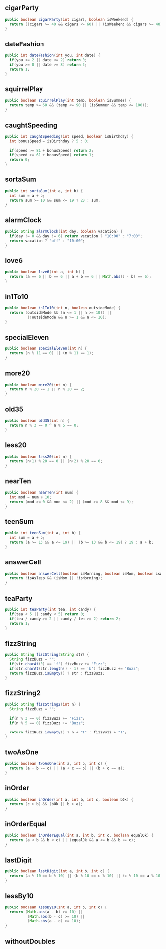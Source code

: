 ## cigarParty
```java
public boolean cigarParty(int cigars, boolean isWeekend) {
  return ((cigars >= 40 && cigars <= 60) || (isWeekend && cigars >= 40));
}
```

## dateFashion
```java
public int dateFashion(int you, int date) {
  if(you <= 2 || date <= 2) return 0;
  if(you >= 8 || date >= 8) return 2;
  return 1;
}
```

## squirrelPlay
```java
public boolean squirrelPlay(int temp, boolean isSummer) {
  return temp >= 60 && (temp <= 90 || (isSummer && temp <= 100));
}
```

## caughtSpeeding
```java
public int caughtSpeeding(int speed, boolean isBirthday) {
  int bonusSpeed = isBirthday ? 5 : 0;
  
  if(speed >= 81 + bonusSpeed) return 2;
  if(speed >= 61 + bonusSpeed) return 1;
  return 0;
}
```

## sortaSum
```java
public int sortaSum(int a, int b) {
  int sum = a + b;
  return sum >= 10 && sum <= 19 ? 20 : sum;
}
```

## alarmClock
```java
public String alarmClock(int day, boolean vacation) {
  if(day != 0 && day != 6) return vacation ? "10:00" : "7:00";
  return vacation ? "off" : "10:00";
}
```

## love6
```java
public boolean love6(int a, int b) {
  return (a == 6 || b == 6 || a + b == 6 || Math.abs(a - b) == 6);
}
```

## in1To10
```java
public boolean in1To10(int n, boolean outsideMode) {
  return (outsideMode && (n <= 1 || n >= 10)) ||
          (!outsideMode && n >= 1 && n <= 10);
}
```

## specialEleven
```java
public boolean specialEleven(int n) {
  return (n % 11 == 0) || (n % 11 == 1);
}
```

## more20
```java
public boolean more20(int n) {
  return n % 20 == 1 || n % 20 == 2;
}
```

## old35
```java
public boolean old35(int n) {
  return n % 3 == 0 ^ n % 5 == 0;
}
```

## less20
```java
public boolean less20(int n) {
  return (n+1) % 20 == 0 || (n+2) % 20 == 0;
}
```

## nearTen
```java
public boolean nearTen(int num) {
  int mod = num % 10;
  return (mod >= 0 && mod <= 2) || (mod >= 8 && mod <= 9);
}
```

## teenSum
```java
public int teenSum(int a, int b) {
  int sum = a + b;
  return (a >= 13 && a <= 19) || (b >= 13 && b <= 19) ? 19 : a + b;
}
```

## answerCell
```java
public boolean answerCell(boolean isMorning, boolean isMom, boolean isAsleep) {
  return !isAsleep && (isMom || !isMorning);
}
```

## teaParty
```java
public int teaParty(int tea, int candy) {
  if(tea < 5 || candy < 5) return 0;
  if(tea / candy >= 2 || candy / tea >= 2) return 2;
  return 1;
}
```

## fizzString
```java
public String fizzString(String str) {
  String fizzBuzz = "";
  if(str.charAt(0) == 'f') fizzBuzz += "Fizz";
  if(str.charAt(str.length() - 1) == 'b') fizzBuzz += "Buzz";
  return fizzBuzz.isEmpty() ? str : fizzBuzz;
}
```

## fizzString2
```java
public String fizzString2(int n) {
  String fizzBuzz = "";
  
  if(n % 3 == 0) fizzBuzz += "Fizz";
  if(n % 5 == 0) fizzBuzz += "Buzz";
  
  return fizzBuzz.isEmpty() ? n + "!" : fizzBuzz + "!";
}
```

## twoAsOne
```java
public boolean twoAsOne(int a, int b, int c) {
  return (a + b == c) || (a + c == b) || (b + c == a);
}
```

## inOrder
```java
public boolean inOrder(int a, int b, int c, boolean bOk) {
  return (c > b) && (bOk || b > a);
}
```

## inOrderEqual
```java
public boolean inOrderEqual(int a, int b, int c, boolean equalOk) {
  return (a < b && b < c) || (equalOk && a <= b && b <= c);
}
```

## lastDigit
```java
public boolean lastDigit(int a, int b, int c) {
  return (a % 10 == b % 10) || (b % 10 == c % 10) || (c % 10 == a % 10);
}
```

## lessBy10
```java
public boolean lessBy10(int a, int b, int c) {
  return (Math.abs(a - b) >= 10) ||
          (Math.abs(b - c) >= 10) ||
          (Math.abs(a - c) >= 10);
}
```

## withoutDoubles
```java

```